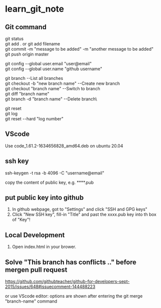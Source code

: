 # learn_git_note

## Git command

git status\
git add . or git add filename\
git commit -m "message to be added" -m "another message to be added"\
git push origin master

git config --global user.email "user@email"\
git config --global user.name  "github username"

git branch --List all branches\
git checkout -b "new branch name" --Create new branch\
git checkout "branch name"        --Switch to branch\
git diff "branch name"\
git branch -d "branch name"        --Delete branch\

git reset\
git log\
git reset --hard "log number" 


## VScode

Use code_1.61.2-1634656828_amd64.deb on ubuntu 20.04

## ssh key

ssh-keygen -t rsa -b 4096 -C "username@email"

copy the content of public key, e.g. ****.pub

## put public key into github
1. In github webpage, got to "Settings" and click "SSH and GPG keys"
2. Click "New SSH key", fill-in "Title" and past the xxxx.pub key into th box of "Key"!

## Local Development

1. Open index.html in your brower.


## Solve "This branch has conflicts .." before mergen pull request

https://github.com/githubteacher/github-for-developers-sept-2015/issues/648#issuecomment-144488223 

or use VScode editor:
options are shown after entering the git merge "branch-name" command 
